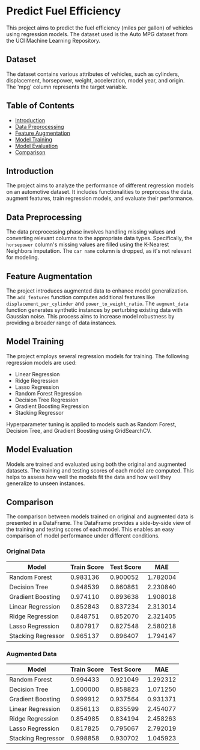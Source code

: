 # Predict Fuel Efficiency

This project aims to predict the fuel efficiency (miles per gallon) of vehicles using regression models. The dataset used is the Auto MPG dataset from the UCI Machine Learning Repository.

## Dataset
The dataset contains various attributes of vehicles, such as cylinders, displacement, horsepower, weight, acceleration, model year, and origin. The 'mpg' column represents the target variable.

## Table of Contents
- [Introduction](#introduction)
- [Data Preprocessing](#data-preprocessing)
- [Feature Augmentation](#feature-augmentation)
- [Model Training](#model-training)
- [Model Evaluation](#model-evaluation)
- [Comparison](#comparison)

## Introduction
The project aims to analyze the performance of different regression models on an automotive dataset. It includes functionalities to preprocess the data, augment features, train regression models, and evaluate their performance.

## Data Preprocessing
The data preprocessing phase involves handling missing values and converting relevant columns to the appropriate data types. Specifically, the `horsepower` column's missing values are filled using the K-Nearest Neighbors imputation. The `car name` column is dropped, as it's not relevant for modeling.

## Feature Augmentation
The project introduces augmented data to enhance model generalization. The `add_features` function computes additional features like `displacement_per_cylinder` and `power_to_weight_ratio`. The `augment_data` function generates synthetic instances by perturbing existing data with Gaussian noise. This process aims to increase model robustness by providing a broader range of data instances.

## Model Training
The project employs several regression models for training. The following regression models are used:
- Linear Regression
- Ridge Regression
- Lasso Regression
- Random Forest Regression
- Decision Tree Regression
- Gradient Boosting Regression
- Stacking Regressor

Hyperparameter tuning is applied to models such as Random Forest, Decision Tree, and Gradient Boosting using GridSearchCV.

## Model Evaluation
Models are trained and evaluated using both the original and augmented datasets. The training and testing scores of each model are computed. This helps to assess how well the models fit the data and how well they generalize to unseen instances.

## Comparison
The comparison between models trained on original and augmented data is presented in a DataFrame. The DataFrame provides a side-by-side view of the training and testing scores of each model. This enables an easy comparison of model performance under different conditions.

### Original Data

| Model              | Train Score | Test Score | MAE      |
|--------------------|-------------|------------|----------|
| Random Forest      | 0.983136    | 0.900052   | 1.782004 |
| Decision Tree      | 0.948539    | 0.860861   | 2.230840 |
| Gradient Boosting  | 0.974110    | 0.893638   | 1.908018 |
| Linear Regression  | 0.852843    | 0.837234   | 2.313014 |
| Ridge Regression   | 0.848751    | 0.852070   | 2.321405 |
| Lasso Regression   | 0.807917    | 0.827548   | 2.580218 |
| Stacking Regressor | 0.965137    | 0.896407   | 1.794147 |

### Augmented Data

| Model              | Train Score | Test Score | MAE      |
|--------------------|-------------|------------|----------|
| Random Forest      | 0.994433    | 0.921049   | 1.292312 |
| Decision Tree      | 1.000000    | 0.858823   | 1.071250 |
| Gradient Boosting  | 0.999912    | 0.937564   | 0.931371 |
| Linear Regression  | 0.856113    | 0.835599   | 2.454077 |
| Ridge Regression   | 0.854985    | 0.834194   | 2.458263 |
| Lasso Regression   | 0.817825    | 0.795067   | 2.792019 |
| Stacking Regressor | 0.998858    | 0.930702   | 1.045923 |
